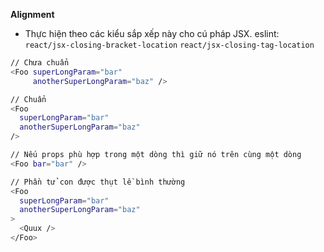 **Alignment**
- Thực hiện theo các kiểu sắp xếp này cho cú pháp JSX. eslint: `react/jsx-closing-bracket-location` `react/jsx-closing-tag-location`
```sh
// Chưa chuẩn
<Foo superLongParam="bar"
     anotherSuperLongParam="baz" />

// Chuẩn
<Foo
  superLongParam="bar"
  anotherSuperLongParam="baz"
/>

// Nếu props phù hợp trong một dòng thì giữ nó trên cùng một dòng
<Foo bar="bar" />

// Phần tử con được thụt lề bình thường
<Foo
  superLongParam="bar"
  anotherSuperLongParam="baz"
>
  <Quux />
</Foo>
```

